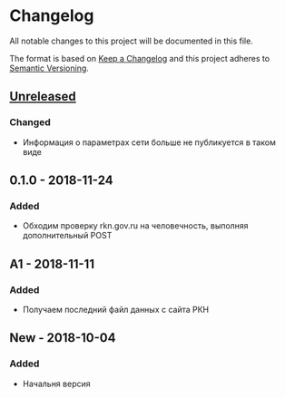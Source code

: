 # Changelog
All notable changes to this project will be documented in this file.

The format is based on [Keep a Changelog](http://keepachangelog.com/en/1.0.0/)
and this project adheres to [Semantic Versioning](http://semver.org/spec/v2.0.0.html).

## [Unreleased]
### Changed
- Информация о параметрах сети больше не публикуется в таком виде

## 0.1.0 - 2018-11-24
### Added
- Обходим проверку rkn.gov.ru на человечность, выполняя дополнительный POST

## A1 - 2018-11-11
### Added
- Получаем последний файл данных с сайта РКН

## New - 2018-10-04
### Added
- Начальня версия

[Unreleased]: https://github.com/urlandi/rkn-opendata-vlg/compare/v0.1.0...HEAD

